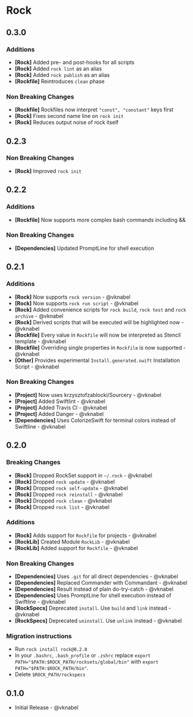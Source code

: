 # Rock

## 0.3.0

### Additions

- **[Rock]** Added pre- and post-hooks for all scripts
- **[Rock]** Added `rock lint` as an alias
- **[Rock]** Added `rock publish` as an alias
- **[Rockfile]** Reintroduces `clean` phase

### Non Breaking Changes

- **[Rockfile]** Rockfiles now interpret `"const", "constant"` keys first
- **[Rock]** Fixes second name line on `rock init`
- **[Rock]** Reduces output noise of rock itself

## 0.2.3

### Non Breaking Changes

- **[Rock]** Improved `rock init`

## 0.2.2

### Additions

- **[Rockfile]** Now supports more complex bash commands including &&

### Non Breaking Changes

- **[Dependencies]** Updated PromptLine for shell execution

## 0.2.1

### Additions

- **[Rock]** Now supports `rock version` - @vknabel
- **[Rock]** Now supports `rock run script` - @vknabel
- **[Rock]** Added convenience scripts for `rock build`, `rock test` and `rock archive` - @vknabel
- **[Rock]** Derived scripts that will be executed will be highlighted now - @vknabel
- **[Rockfile]** Every value in `Rockfile` will now be interpreted as Stencil template - @vknabel
- **[Rockfile]** Overriding single properties in `Rockfile` is now supported - @vknabel
- **[Other]** Provides experimental `Install.generated.swift` Installation Script - @vknabel

### Non Breaking Changes

- **[Project]** Now uses krzysztofzablocki/Sourcery - @vknabel
- **[Project]** Added Swiftlint - @vknabel
- **[Project]** Added Travis CI - @vknabel
- **[Project]** Added Danger - @vknabel
- **[Dependencies]** Uses ColorizeSwift for terminal colors instead of Swiftline - @vknabel

## 0.2.0

### Breaking Changes

- **[Rock]** Dropped RockSet support in `~/.rock` - @vknabel
- **[Rock]** Dropped `rock update` - @vknabel
- **[Rock]** Dropped `rock self-update` - @vknabel
- **[Rock]** Dropped `rock reinstall` - @vknabel
- **[Rock]** Dropped `rock clean` - @vknabel
- **[Rock]** Dropped `rock list` - @vknabel

### Additions

- **[Rock]** Adds support for `Rockfile` for projects - @vknabel
- **[RockLib]** Created Module `RockLib` - @vknabel
- **[RockLib]** Added support for `Rockfile` - @vknabel

### Non Breaking Changes

- **[Dependencies]** Uses `.git` for all direct dependencies - @vknabel
- **[Dependencies]** Replaced Commander with Commandant - @vknabel
- **[Dependencies]** Result instead of plain do-try-catch - @vknabel
- **[Dependencies]** Uses PromptLine for shell execution instead of Swiftline - @vknabel
- **[RockSpecs]** Deprecated `install`. Use `build` and `link` instead - @vknabel
- **[RockSpecs]** Deprecated `uninstall`. Use `unlink` instead - @vknabel

### Migration instructions

- Run `rock install rock@0.2.0`
- In your `.bashrc`, `.bash_profile` or `.zshrc` replace `export PATH="$PATH:$ROCK_PATH/rocksets/global/bin"` with `export PATH="$PATH:$ROCK_PATH/bin"`.
- Delete `$ROCK_PATH/rockspecs`

## 0.1.0

- Initial Release - @vknabel
